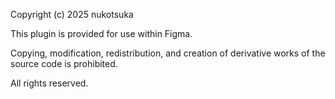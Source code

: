 Copyright (c) 2025 nukotsuka

This plugin is provided for use within Figma.

Copying, modification, redistribution, and creation of derivative works of the source code is prohibited.

All rights reserved.